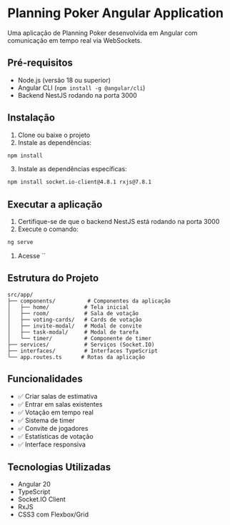 # Planning Poker Angular Application

Uma aplicação de Planning Poker desenvolvida em Angular com comunicação em tempo real via WebSockets.

## Pré-requisitos

- Node.js (versão 18 ou superior)
- Angular CLI (`npm install -g @angular/cli`)
- Backend NestJS rodando na porta 3000

## Instalação

1. Clone ou baixe o projeto
2. Instale as dependências:

```bash
npm install
```

3. Instale as dependências específicas:

```bash
npm install socket.io-client@4.8.1 rxjs@7.8.1
```

## Executar a aplicação

1. Certifique-se de que o backend NestJS está rodando na porta 3000
2. Execute o comando:

```bash
ng serve
```

1. Acesse ``

## Estrutura do Projeto

```
src/app/
├── components/          # Componentes da aplicação
│   ├── home/           # Tela inicial
│   ├── room/           # Sala de votação
│   ├── voting-cards/   # Cards de votação
│   ├── invite-modal/   # Modal de convite
│   ├── task-modal/     # Modal de tarefa
│   └── timer/          # Componente de timer
├── services/           # Serviços (Socket.IO)
├── interfaces/         # Interfaces TypeScript
└── app.routes.ts      # Rotas da aplicação
```

## Funcionalidades

- ✅ Criar salas de estimativa
- ✅ Entrar em salas existentes
- ✅ Votação em tempo real
- ✅ Sistema de timer
- ✅ Convite de jogadores
- ✅ Estatísticas de votação
- ✅ Interface responsiva

## Tecnologias Utilizadas

- Angular 20
- TypeScript
- Socket.IO Client
- RxJS
- CSS3 com Flexbox/Grid
